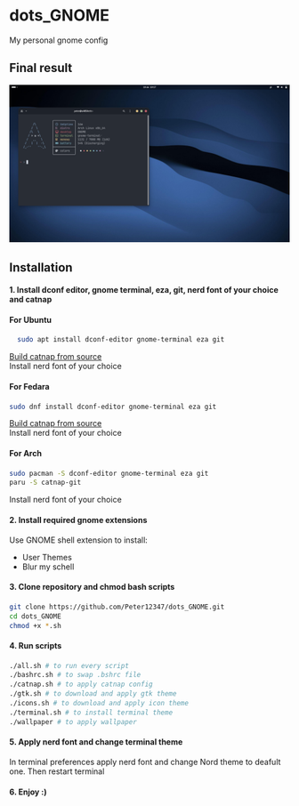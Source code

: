 # dots_GNOME

My personal gnome config

## Final result

![final result](https://github.com/Peter12347/dots_GNOME/blob/main/final.png?raw=true)

## Installation

#### 1. Install dconf editor, gnome terminal, eza, git, nerd font of your choice and catnap
#### For Ubuntu

```bash
  sudo apt install dconf-editor gnome-terminal eza git
```
[Build catnap from source](https://catnap-fetch.xyz/)  
Install nerd font of your choice
#### For Fedara
```bash
sudo dnf install dconf-editor gnome-terminal eza git
```
[Build catnap from source](https://catnap-fetch.xyz/)  
Install nerd font of your choice

#### For Arch
```bash
sudo pacman -S dconf-editor gnome-terminal eza git
paru -S catnap-git
```
Install nerd font of your choice

#### 2. Install required gnome extensions
Use GNOME shell extension to install:
- User Themes
- Blur my schell
#### 3. Clone repository and chmod bash scripts
```bash
git clone https://github.com/Peter12347/dots_GNOME.git
cd dots_GNOME
chmod +x *.sh
```
#### 4. Run scripts
```bash
./all.sh # to run every script
./bashrc.sh # to swap .bshrc file
./catnap.sh # to apply catnap config
./gtk.sh # to download and apply gtk theme
./icons.sh # to download and apply icon theme
./terminal.sh # to install terminal theme
./wallpaper # to apply wallpaper
```
#### 5. Apply nerd font and change terminal theme
In terminal preferences apply nerd font and change Nord theme to deafult one. Then restart terminal
#### 6. Enjoy :)
